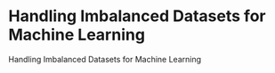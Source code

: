 # Handling Imbalanced Datasets for Machine Learning
 Handling Imbalanced Datasets for Machine Learning
